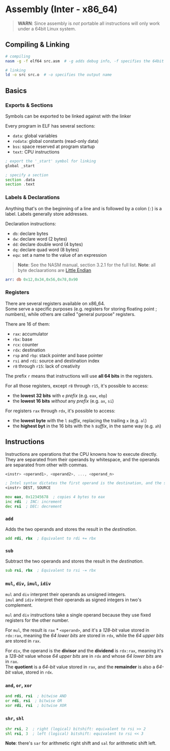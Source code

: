 # Assembly (Inter - x86_64)

> **WARN**: Since assembly is _not_ portable all instructions will only work under a 64bit Linux system.

## Compiling & Linking

```sh linenums="1"
# compiling
nasm -g -f elf64 src.asm  # -g adds debug info, -f specifies the 64bit ELF format

# linking
ld -o src src.o  # -o specifies the output name
```

## Basics

### Exports & Sections

Symbols can be exported to be linked against with the linker

Every program in ELF has several sections:

- `data`: global variables
- `rodata`: global constants (read-only data)
- `bss`: space reserved at program startup
- `text`: CPU instructions

```asm linenums="1"
; export the '_start' symbol for linking
global _start

; specify a section
section .data
section .text
```

### Labels & Declarations

Anything that's on the beginning of a line and is followed by a colon (`:`) is a label. Labels generally store addresses.

Declaration instructions:

- `db`: declare bytes
- `dw`: declare word (2 bytes)
- `dd`: declare double word (4 bytes)
- `dq`: declare quad word (8 bytes)
- `equ`: set a name to the value of an expression

> **Note**: See the NASM manual, section 3.2.1 for the full list.
> **Note**: all byte declaarations are [Little Endian](https://en.wikipedia.org/wiki/Endianness "Endiannes")

```asm linenums="1"
arr: db 0x12,0x34,0x56,0x78,0x90
```

### Registers

There are several registers available on x86_64.  
Some serve a specific purposes (e.g. registers for storing floating point ; numbers), while others are called "general purpose" registers.

There are 16 of them:

- `rax`: accumulator
- `rbx`: base
- `rcx`: counter
- `rdx`: destination
- `rsp` and `rbp`: stack pointer and base pointer
- `rsi` and `rdi`: source and destination index
- `r8` through `r15`: lack of creativity

The prefix `r` means that instructions will use **all 64 bits** in the registers.  

For all those registers, except `r8` through `r15`, it's possible to access:

- the **lowest 32 bits** with `e` _prefix_ (e.g. `eax`, `ebp`)
- the **lowest 16 bits** _without_ any _prefix_ (e.g. `ax`, `si`)

For registers `rax` through `rdx`, it's possible to access:

- the **lowest byte** with the `l` _suffix_, replacing the trailing `x` (e.g. `al`)
- the **highest byt** in the 16 bits with the `h` _suffix_, in the same way (e.g. `ah`)

## Instructions

Instructions are operations that the CPU knowns how to execute directly.  
They are separated from their operands by whitespace, and the operands are separated from other with commas.

```asm linenums="1"
<instr> <operand1>, <operand2>, ..., <operand_n>

; Intel syntax dictates the first operand is the destination, and the second is the source
<instr> DEST, SOURCE
```

```asm linenums="1"
mov eax, 0x12345678  ; copies 4 bytes to eax
inc rdi  ; INC: increment
dec rsi  ; DEC: decrement
```

### `add`

Adds the two operands and stores the result in the _destination_.

```asm linenums="1"
add rdi, rbx  ; Equivalent to rdi += rbx
```

### `sub`

Subtract the two operands and stores the result in the _destination_.

```asm linenums="1"
sub rsi, rbx  ; Equivalent to rsi -= rbx
```

### `mul`, `div`, `imul`, `idiv`

`mul` and `div` interpret their  operands as unsigned integers.  
`imul` and `idiv` interpret their operands as signed integers in two's complement.

`mul` and `div` instructions take a single operand because they use fixed registers for the other number.

For `mul`, the result is `rax` * `<operand>`, and it's a _128-bit_ value stored in `rdx:rax`,
meaning the _64 lower bits_ are stored in `rdx`, while the _64 upper bits_ are stored in `rax`.

For `div`, the operand is the **divisor** and the **dividend** is `rdx:rax`,
meaning it's a _128-bit_ value whose _64 upper bits_ are in `rdx` and whose _64 lower bits_ are in `rax`.  
The **quotient** is a _64-bit_ value stored in `rax`, and the **remainder** is also a _64-bit_ value, stored in `rdx`.

### `and`, `or`, `xor`

```asm linenums="1"
and rdi, rsi  ; bitwise AND
or rdi, rsi  ; bitwise OR
xor rdi, rsi  ; bitwise XOR
```

### `shr`, `shl`

```asm linenums="1"
shr rsi, 2  ; right (logical) bitshift: equivalent to rsi >> 2
shl rsi, 3  ; left (logical) bitshift: equivalent to rsi << 3
```

**Note**: there's `sar` for arithmetic right shift and `sal` for arithmetic shift left.
